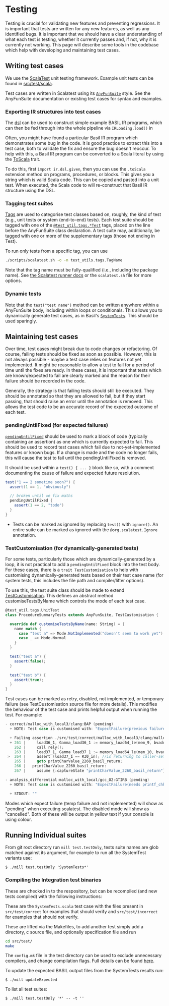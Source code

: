 Testing
=======

Testing is crucial for validating new features and preventing regressions.
It is important that tests are written for any new features, as well as any
identified bugs.
It is important that we should have a clear understanding of what each test
is testing, whether it currently passes and, if not, why it is currently
not working.
This page will describe some tools in the codebase which help with developing
and maintaining test cases.

Writing test cases
------------------

We use the [ScalaTest](https://www.scalatest.org/) unit testing framework. Example unit tests can be found in [src/test/scala](../src/test/scala/).

Test cases are written in Scalatest using its
[`AnyFunSuite`](https://www.scalatest.org/scaladoc/3.1.2/org/scalatest/funsuite/AnyFunSuite.html) style.
See the AnyFunSuite documentation or existing test cases for syntax and examples.

### Exporting IR structures into test cases

The [dsl](../basil-ir.md#constructing-programs-in-code) can be used to construct simple example BASIL IR programs, which can then be fed through into the whole pipeline via `IRLoading.load()` in

Often, you might have found a particular Basil IR program which demonstrates some bug in the code.
It is good practice to extract this into a test case, both to validate the fix and ensure the bug doesn't reoccur.
To help with this, a Basil IR program can be converted to
a Scala literal by using the [ToScala](https://github.com/UQ-PAC/BASIL/blob/main/src/main/scala/ir/dsl/ToScala.scala)
trait.

To do this, first `import ir.dsl.given`, then you can use the `.toScala` extension method on programs, procedures, or blocks.
This gives you a string which is valid Scala code.
This can be copied and pasted into a unit test.
When executed, the Scala code to will re-construct that Basil IR structure using the DSL.

### Tagging test suites

[Tags](https://www.scalatest.org/scaladoc/3.2.1/org/scalatest/Tag.html)
are used to categorise test classes based on, roughly, the kind of test (e.g., unit tests or system (end-to-end) tests).
Each test suite should be tagged with one of the
[`@test_util.tags.*Test`](https://github.com/UQ-PAC/BASIL/tree/main/src/test/scala/test_util/tags) tags,
placed on the line before the AnyFunSuite class declaration.
A test suite may, additionally, be tagged with one or more of the supplementary tags (those not ending in Test).

To run only tests from a specific tag, you can use
```bash
./scripts/scalatest.sh -o -n test_utils.tags.TagName
```
Note that the tag name must be fully-qualified (i.e., including the package name).
See [the Scalatest runner docs](https://www.scalatest.org/user_guide/using_the_runner) or the `scalatest.sh` file
for more options.

### Dynamic tests

Note that the `test("test name")` method can be written anywhere within a AnyFunSuite body, including
within loops or conditionals.
This allows you to dynamically generate test cases, as in
Basil's [`SystemTests`](/src/test/scala/SystemTests.scala).
This should be used sparingly.


Maintaining test cases
----------------------
Over time, test cases might break due to code changes or refactoring.
Of course, failing tests should be fixed as soon as possible.
However, this is not always possible - maybe a test case relies on features not yet implemented.
It might be reasonable to allow a test to fail for a period of time until the fixes are ready.
In these cases, it is important that tests which are known/expected to fail are clearly marked
and the reason for their failure should be recorded in the code.

Generally, the strategy is that failing tests should still be executed.
They should be annotated so that they are allowed to fail, but if they start passing,
that should raise an error until the annotation is removed.
This allows the test code to be an accurate record of the expected outcome of each test.


### pendingUntilFixed (for expected failures)

[`pendingUntilFixed`](https://www.scalatest.org/scaladoc/3.2.3/org/scalatest/Assertions.html#pendingUntilFixed(f:=%3EUnit)(implicitpos:org.scalactic.source.Position):org.scalatest.Assertionwithorg.scalatest.PendingStatement) should be used to mark a block of code (typically containing an assertion) as one which is currently expected to fail. This should be used to record test cases which fail due to not-yet-implemented features or known bugs. If a change is made and the code no longer fails, this will cause the test to fail until the pendingUntilFixed is removed.

It should be used within a `test() { ... }` block like so, with a comment documenting the cause of failure and expected future resolution.
```scala
test("1 == 2 sometime soon?") {
  assert(1 == 1, "obviously")

  // broken until we fix maths
  pendingUntilFixed {
    assert(1 == 2, "todo")
  }
}
```

- Tests can be marked as ignored by replacing `test()` with `ignore()`. An entire suite can be marked as ignored with the `@org.scalatest.Ignore` annotation.

### TestCustomisation (for dynamically-generated tests)

For some tests, particularly those which are dynamically-generated by a loop, it is not practical to add a `pendingUntilFixed` block
into the test body.
For these cases, there is a `trait TestCustomisation` to help with customising dynamically-generated tests
based on their test case name (for system tests, this includes the file path and compiler/lifter options).

To use this, the test suite class should be made to extend [TestCustomisation](/src/test/scala/test_util/TestCustomisation.scala).
This defines an abstract method customiseTestsByName which controls the mode of each test case.
```scala
@test_util.tags.UnitTest
class ProcedureSummaryTests extends AnyFunSuite, TestCustomisation {

  override def customiseTestsByName(name: String) = {
    name match {
      case "test a" => Mode.NotImplemented("doesn't seem to work yet")
      case _ => Mode.Normal
    }
  }

  test("test a") {
    assert(false);
  }

  test("test b") {
    assert(true);
  }
}
```
Test cases can be marked as retry, disabled, not implemented, or temporary failure
(see TestCustomisation source file for more details).
This modifies the behaviour of the test case and prints helpful output when running the test. For example:
```c
- correct/malloc_with_local3/clang:BAP (pending)
  + NOTE: Test case is customised with: "ExpectFailure(previous failure was: Expected verification success, but got failure. Failing assertion is: assert (load37_1 == R30_in))"

  + Failing assertion ./src/test/correct/malloc_with_local3/clang/malloc_with_local3_bap.bpl:264
  + 261 |     load36_1, Gamma_load36_1 := memory_load64_le(mem_9, bvadd64(R31_in, 18446744073709551600bv64)), (gamma_load64(Gamma_mem_9, bvadd64(R31_in, 18446744073709551600bv64)) || L(bvadd64(R31_in, 18446744073709551600bv64)));
    262 |     call rely();
    263 |     load37_1, Gamma_load37_1 := memory_load64_le(mem_10, bvadd64(R31_in, 18446744073709551608bv64)), (gamma_load64(Gamma_mem_10, bvadd64(R31_in, 18446744073709551608bv64)) || L(bvadd64(R31_in, 18446744073709551608bv64)));
 >  264 |     assert (load37_1 == R30_in); //is returning to caller-set R30
    265 |     goto printCharValue_2260_basil_return;
    266 |   printCharValue_2260_basil_return:
    267 |     assume {:captureState "printCharValue_2260_basil_return"} true;
```

```c
- analysis_differential:malloc_with_local/gcc_O2:GTIRB (pending)
  + NOTE: Test case is customised with: "ExpectFailure(needs printf_chk)"

  + STDOUT: ""
```

Modes which expect failure (temp failure and not implemented) will show as "pending" when
executing scalatest.
The disabled mode will show as "cancelled".
Both of these will be output in yellow text if your console is using colour.


## Running Individual suites

From git root directory run `mill test.testOnly`, tests suite names are glob matched against its argument, 
for example to run all the SystemTest variants use:

```
$ ./mill test.testOnly 'SystemTests*'
```


### Compiling the Integration test binaries

These are checked in to the respository, but can be recompiled (and new tests compiled) with the following instructions: 

These are the `SystemTests.scala` test case with the files present in `src/test/correct` for examples that should verify and `src/test/incorrect`
for examples that should not verify. 

These are lifted via the Makefiles, to add another test simply add a directory, c source file, and optionally specification file and run 

```sh
cd src/test/
make
```

The `config.mk` file in the test directory can be used to exclude unnecessary compilers, and change compilation flags. 
Full details can be found [here](../src/test/readme.md).


To update the expected BASIL output files from the SystemTests results run:

```
$ ./mill updateExpected
```

To list all test suites:

```
$ ./mill test.testOnly '*' -- -t ''
```
